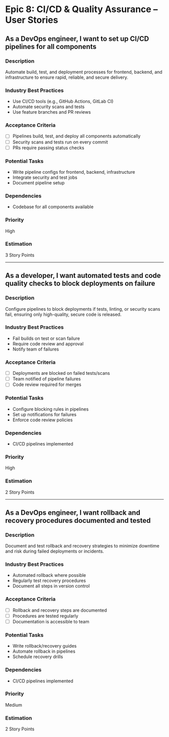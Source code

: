 # Epic 8: CI/CD & Quality Assurance – User Stories

## As a DevOps engineer, I want to set up CI/CD pipelines for all components

### Description
Automate build, test, and deployment processes for frontend, backend, and infrastructure to ensure rapid, reliable, and secure delivery.

### Industry Best Practices
- Use CI/CD tools (e.g., GitHub Actions, GitLab CI)
- Automate security scans and tests
- Use feature branches and PR reviews

### Acceptance Criteria
- [ ] Pipelines build, test, and deploy all components automatically
- [ ] Security scans and tests run on every commit
- [ ] PRs require passing status checks

### Potential Tasks
- Write pipeline configs for frontend, backend, infrastructure
- Integrate security and test jobs
- Document pipeline setup

### Dependencies
- Codebase for all components available

### Priority
High

### Estimation
3 Story Points

---

## As a developer, I want automated tests and code quality checks to block deployments on failure

### Description
Configure pipelines to block deployments if tests, linting, or security scans fail, ensuring only high-quality, secure code is released.

### Industry Best Practices
- Fail builds on test or scan failure
- Require code review and approval
- Notify team of failures

### Acceptance Criteria
- [ ] Deployments are blocked on failed tests/scans
- [ ] Team notified of pipeline failures
- [ ] Code review required for merges

### Potential Tasks
- Configure blocking rules in pipelines
- Set up notifications for failures
- Enforce code review policies

### Dependencies
- CI/CD pipelines implemented

### Priority
High

### Estimation
2 Story Points

---

## As a DevOps engineer, I want rollback and recovery procedures documented and tested

### Description
Document and test rollback and recovery strategies to minimize downtime and risk during failed deployments or incidents.

### Industry Best Practices
- Automated rollback where possible
- Regularly test recovery procedures
- Document all steps in version control

### Acceptance Criteria
- [ ] Rollback and recovery steps are documented
- [ ] Procedures are tested regularly
- [ ] Documentation is accessible to team

### Potential Tasks
- Write rollback/recovery guides
- Automate rollback in pipelines
- Schedule recovery drills

### Dependencies
- CI/CD pipelines implemented

### Priority
Medium

### Estimation
2 Story Points
